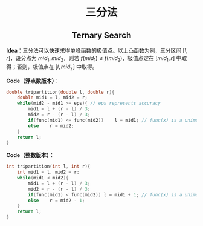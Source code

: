 <h1 style="text-align: center"> 三分法 </h1>

<h2 style="text-align: center"> Ternary Search </h2>



**Idea**：三分法可以快速求得单峰函数的极值点。以上凸函数为例，三分区间 $[l,r]$，设分点为 $mid_1,mid_2$，则若 $f(mid_1)\leq f(mid_2)$，极值点定在 $[mid_1,r]$ 中取得；否则，极值点在 $[l,mid_2]$ 中取得。

**Code（浮点数版本）**：

```cpp
double tripartition(double l, double r){
	double mid1 = l, mid2 = r;
	while(mid2 - mid1 >= eps){ // eps represents accuracy
		mid1 = l + (r - l) / 3;
		mid2 = r - (r - l) / 3;
		if(func(mid1) <= func(mid2))	l = mid1; // func(x) is a unimodal function
		else	r = mid2;
	}
	return l;
}
```

**Code（整数版本）**：

```cpp
int tripartition(int l, int r){
    int mid1 = l, mid2 = r;
    while(mid1 < mid2){
        mid1 = l + (r - l) / 3;
        mid2 = r - (r - l) / 3;
        if(func(mid1) < func(mid2))	l = mid1 + 1; // func(x) is a unimodal function
        else	r = mid2 - 1;
    }
    return l;
}
```

